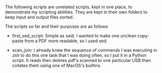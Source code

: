 The following scripts are unrelated scripts, kept in one place, to demonstrate my scripting abilities. They are kept in their own folders to keep input and output files sorted.

The scripts so far and their purposes are as follows

- first_sed_script: Simple as said. I wanted to make one unclean copy-paste from a PDF more readable, so I used sed.

- scan_join: I already knew the sequence of commands I was executing in zsh to do this one task that I was doing often, so I put it in a Python script. It reads then deletes pdf's scanned to one particular USB then collates them using one of MacOS's builtins.


